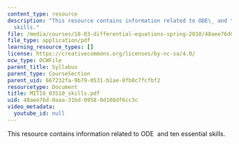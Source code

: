 ```yaml
---
content_type: resource
description: "This resource contains information related to ODE\_ and ten\_essential\_\
  skills."
file: /media/courses/18-03-differential-equations-spring-2010/48aee76d0aaa31bd09580d108df6cc3c_MIT18_03S10_skills.pdf
file_type: application/pdf
learning_resource_types: []
license: https://creativecommons.org/licenses/by-nc-sa/4.0/
ocw_type: OCWFile
parent_title: Syllabus
parent_type: CourseSection
parent_uid: 667232fa-9b79-0531-b1ae-8fb8c7fcfbf2
resourcetype: Document
title: MIT18_03S10_skills.pdf
uid: 48aee76d-0aaa-31bd-0958-0d108df6cc3c
video_metadata:
  youtube_id: null
---
```

This resource contains information related to ODE  and ten essential skills.